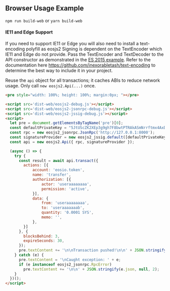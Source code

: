 ## Browser Usage Example

`npm run build-web` or `yarn build-web`

#### IE11 and Edge Support
If you need to support IE11 or Edge you will also need to install a text-encoding polyfill as eosjs2 Signing is dependent on the TextEncoder which IE11 and Edge do not provide.  Pass the TextEncoder and TextDecoder to the API constructor as demonstrated in the [ES 2015 example](#node-es-2015).  Refer to the documentation here https://github.com/inexorabletash/text-encoding to determine the best way to include it in your project.

Reuse the `api` object for all transactions; it caches ABIs to reduce network usage. Only call `new eosjs2.Api(...)` once.

```html
<pre style="width: 100%; height: 100%; margin:0px; "></pre>

<script src='dist-web/eosjs2-debug.js'></script>
<script src='dist-web/eosjs2-jsonrpc-debug.js'></script>
<script src='dist-web/eosjs2-jssig-debug.js'></script>
<script>
  let pre = document.getElementsByTagName('pre')[0];
  const defaultPrivateKey = "5JtUScZK2XEp3g9gh7F8bwtPTRAkASmNrrftmx4AxDKD5K4zDnr"; // useraaaaaaaa
  const rpc = new eosjs2_jsonrpc.JsonRpc('http://127.0.0.1:8000');
  const signatureProvider = new eosjs2_jssig.default([defaultPrivateKey]);
  const api = new eosjs2.Api({ rpc, signatureProvider });

  (async () => {
    try {
      const result = await api.transact({
        actions: [{
            account: 'eosio.token',
            name: 'transfer',
            authorization: [{
                actor: 'useraaaaaaaa',
                permission: 'active',
            }],
            data: {
                from: 'useraaaaaaaa',
                to: 'useraaaaaaab',
                quantity: '0.0001 SYS',
                memo: '',
            },
        }]
      }, {
        blocksBehind: 3,
        expireSeconds: 30,
      });
      pre.textContent += '\n\nTransaction pushed!\n\n' + JSON.stringify(result, null, 2);
    } catch (e) {
      pre.textContent = '\nCaught exception: ' + e;
      if (e instanceof eosjs2_jsonrpc.RpcError)
        pre.textContent += '\n\n' + JSON.stringify(e.json, null, 2);
    }
  })();
</script>
```
